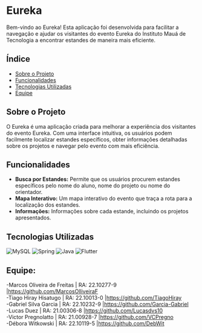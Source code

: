 # Eureka

Bem-vindo ao Eureka! Esta aplicação foi desenvolvida para facilitar a navegação e ajudar os visitantes do evento Eureka do Instituto Mauá de Tecnologia a encontrar estandes de maneira mais eficiente.

## Índice

- [Sobre o Projeto](#sobre-o-projeto)
- [Funcionalidades](#funcionalidades)
- [Tecnologias Utilizadas](#tecnologias-utilizadas)
- [Equipe](#equipe)

## Sobre o Projeto

O Eureka é uma aplicação criada para melhorar a experiência dos visitantes do evento Eureka. Com uma interface intuitiva, os usuários podem facilmente localizar estandes específicos, obter informações detalhadas sobre os projetos e navegar pelo evento com mais eficiência.

## Funcionalidades

- **Busca por Estandes:** Permite que os usuários procurem estandes específicos pelo nome do aluno, nome do projeto ou nome do orientador.
- **Mapa Interativo:** Um mapa interativo do evento que traça a rota para a localização dos estandes.
- **Informações:** Informações sobre cada estande, incluindo os projetos apresentados.

## Tecnologias Utilizadas
![MySQL](https://img.shields.io/badge/mysql-4479A1.svg?style=for-the-badge&logo=mysql&logoColor=white)
![Spring](https://img.shields.io/badge/spring-%236DB33F.svg?style=for-the-badge&logo=spring&logoColor=white)
![Java](https://img.shields.io/badge/java-%23ED8B00.svg?style=for-the-badge&logo=openjdk&logoColor=white)
![Flutter](https://img.shields.io/badge/Flutter-02569B?style=for-the-badge&logo=flutter&logoColor=white)

## Equipe:
-Marcos Oliveira de Freitas | RA: 22.10277-9 |<https://github.com/MarcosOlliveiraF>  
-Tiago Hiray Hisatugo | RA: 22.10013-0 |<https://github.com/TiagoHiray>  
-Gabriel Silva Garcia | RA: 22.10232-9 |<https://github.com/Garcia-Gabriel>  
-Lucas Duez | RA: 21.00306-8 |<https://github.com/Lucasdvs10>  
-Victor Pregnolatto | RA: 21.00928-7 |<https://github.com/VCPregno>  
-Débora Witkowski | RA: 22.10119-5 |<https://github.com/DebWit>  
